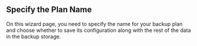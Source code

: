 ## Specify the Plan Name

On this wizard page, you need to specify the name for your backup plan and choose whether to save its configuration along with the rest of the data in the backup storage.



